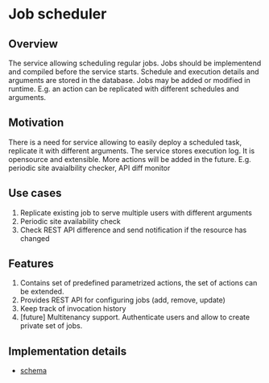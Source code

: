 # Job scheduler

## Overview

The service allowing scheduling regular jobs. Jobs should be implementend and compiled before the service starts. Schedule and execution details and arguments are stored in the database. Jobs may be added or modified in runtime. E.g. an action can be replicated with different schedules and arguments.

## Motivation

There is a need for service allowing to easily deploy a scheduled task, replicate it with different arguments. The service stores execution log. It is opensource and extensible. More actions will be added in the future. E.g. periodic site avaialbility checker, API diff monitor

## Use cases

1. Replicate existing job to serve multiple users with different arguments
2. Periodic site availability check
3. Check REST API difference and send notification if the resource has changed

## Features

1. Contains set of predefined parametrized actions, the set of actions can be extended.
2. Provides REST API for configuring jobs (add, remove, update)
3. Keep track of invocation history
4. [future] Multitenancy support. Authenticate users and allow to create private set of jobs.

## Implementation details

- [schema](docs/schema.md)